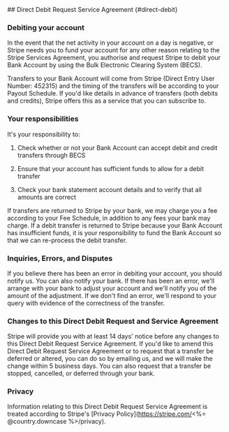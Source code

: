 <section id="directdebit_au">
## Direct Debit Request Service Agreement {#direct-debit}

### Debiting your account

In the event that the net activity in your account on a day is negative, or Stripe needs you to fund your account for any other reason relating to the Stripe Services Agreement, you authorise and request Stripe to debit your Bank Account by using the Bulk Electronic Clearing System (BECS).

Transfers to your Bank Account will come from Stripe (Direct Entry User Number: 452315) and the timing of the transfers will be according to your Payout Schedule. If you'd like details in advance of transfers (both debits and credits), Stripe offers this as a service that you can subscribe to.

### Your responsibilities

It's your responsibility to:

1. Check whether or not your Bank Account can accept debit and credit transfers through BECS

2. Ensure that your account has sufficient funds to allow for a debit transfer

3. Check your bank statement account details and to verify that all amounts are correct

If transfers are returned to Stripe by your bank, we may charge you a fee according to your Fee Schedule, in addition to any fees your bank may charge. If a debit transfer is returned to Stripe because your Bank Account has insufficient funds, it is your responsibility to fund the Bank Account so that we can re-process the debit transfer.

### Inquiries, Errors, and Disputes

If you believe there has been an error in debiting your account, you should notify us. You can also notify your bank. If there has been an error, we'll arrange with your bank to adjust your account and we'll notify you of the amount of the adjustment. If we don't find an error, we'll respond to your query with evidence of the correctness of the transfer.

### Changes to this Direct Debit Request and Service Agreement

Stripe will provide you with at least 14 days' notice before any changes to this Direct Debit Request Service Agreement. If you'd like to amend this Direct Debit Request Service Agreement or to request that a transfer be deferred or altered, you can do so by emailing us, and we will make the change within 5 business days. You can also request that a transfer be stopped, cancelled, or deferred through your bank.

### Privacy

Information relating to this Direct Debit Request Service Agreement is treated according to Stripe's [Privacy Policy](https://stripe.com/<%= @country.downcase %>/privacy).

</section>

